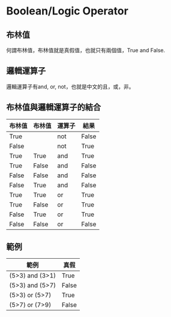 # Boolean/Logic Operator
## 布林值
何謂布林值，布林值就是真假值，也就只有兩個值，True and False.

## 邏輯運算子
邏輯運算子有and, or, not，也就是中文的且，或，非。

## 布林值與邏輯運算子的結合
|布林值|布林值|運算子|結果|
|---|---|---|---|
|True| |not|False|
|False| |not|True|
|True|True|and|True|
|True|False|and|False|
|False|False|and|False|
|False|True|and|False|
|True|True|or|True|
|True|False|or|True|
|False|True|or|True|
|False|False|or|False|

## 範例
|範例|真假|
|---|---|
|(5>3) and (3>1)|True|
|(5>3) and (5>7)|False|
|(5>3) or (5>7)|True|
|(5>7) or (7>9)|False|